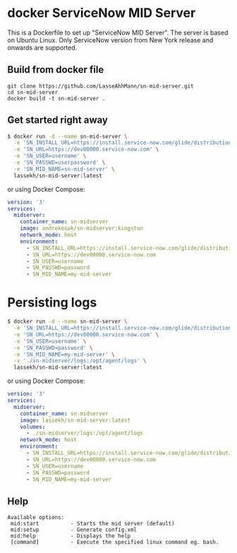 # docker ServiceNow MID Server

This is a Dockerfile to set up "ServiceNow MID Server".
The server is based on Ubuntu Linux.
Only ServiceNow version from New York release and onwards are supported.

## Build from docker file

```
git clone https://github.com/LasseAhhMann/sn-mid-server.git
cd sn-mid-server
docker build -t sn-mid-server .
```

## Get started right away

```bash
$ docker run -d --name sn-mid-server \
  -e 'SN_INSTALL_URL=https://install.service-now.com/glide/distribution/builds/package/mid/2020/03/31/mid.orlando-12-11-2019__patch2-03-18-2020_03-31-2020_1417.linux.x86-64.zip' \
  -e 'SN_URL=https://dev00000.service-now.com' \
  -e 'SN_USER=username' \
  -e 'SN_PASSWD=userpassword' \
  -e 'SN_MID_NAME=sn-mid-server' \
  lassekh/sn-mid-server:latest
```

or using Docker Compose:

```yaml
version: '3'
services:
  midserver:
    container_name: sn-midserver
    image: andrekosak/sn-midserver:kingston
    network_mode: host
    environment:
      - SN_INSTALL_URL=https://install.service-now.com/glide/distribution/builds/package/mid/2020/03/31/mid.orlando-12-11-2019__patch2-03-18-2020_03-31-2020_1417.linux.x86-64.zip
      - SN_URL=https://dev00000.service-now.com
      - SN_USER=username
      - SN_PASSWD=password
      - SN_MID_NAME=my-mid-server
```

# Persisting logs

```bash
$ docker run -d --name sn-mid-server \
  -e 'SN_INSTALL_URL=https://install.service-now.com/glide/distribution/builds/package/mid/2020/03/31/mid.orlando-12-11-2019__patch2-03-18-2020_03-31-2020_1417.linux.x86-64.zip' \
  -e 'SN_URL=https://dev00000.service-now.com' \
  -e 'SN_USER=username' \
  -e 'SN_PASSWD=password' \
  -e 'SN_MID_NAME=my-mid-server' \
  -v './sn-midserver/logs:/opt/agent/logs' \
  lassekh/sn-mid-server:latest
```

or using Docker Compose:

```yaml
version: '3'
services:
  midserver:
    container_name: sn-midserver
    image: lassekh/sn-mid-server:latest
    volumes:
      - ./sn-midserver/logs:/opt/agent/logs
    network_mode: host
    environment:
      - SN_INSTALL_URL=https://install.service-now.com/glide/distribution/builds/package/mid/2020/03/31/mid.orlando-12-11-2019__patch2-03-18-2020_03-31-2020_1417.linux.x86-64.zip
      - SN_URL=https://dev00000.service-now.com
      - SN_USER=username
      - SN_PASSWD=password
      - SN_MID_NAME=my-mid-server
```

## Help

    Available options:
     mid:start          - Starts the mid server (default)
     mid:setup          - Generate config.xml
     mid:help           - Displays the help
     [command]          - Execute the specified linux command eg. bash.
